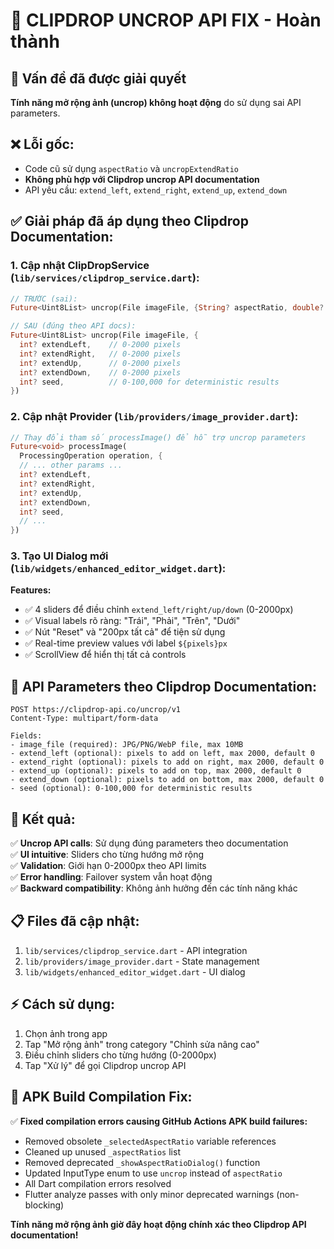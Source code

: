 # 🔧 CLIPDROP UNCROP API FIX - Hoàn thành

## 🎯 Vấn đề đã được giải quyết

**Tính năng mở rộng ảnh (uncrop) không hoạt động** do sử dụng sai API parameters.

## ❌ Lỗi gốc:

- Code cũ sử dụng `aspectRatio` và `uncropExtendRatio` 
- **Không phù hợp với Clipdrop uncrop API documentation**
- API yêu cầu: `extend_left`, `extend_right`, `extend_up`, `extend_down`

## ✅ Giải pháp đã áp dụng theo Clipdrop Documentation:

### 1. Cập nhật ClipDropService (`lib/services/clipdrop_service.dart`):

```dart
// TRƯỚC (sai):
Future<Uint8List> uncrop(File imageFile, {String? aspectRatio, double? extendRatio})

// SAU (đúng theo API docs):
Future<Uint8List> uncrop(File imageFile, {
  int? extendLeft,    // 0-2000 pixels
  int? extendRight,   // 0-2000 pixels 
  int? extendUp,      // 0-2000 pixels
  int? extendDown,    // 0-2000 pixels
  int? seed,          // 0-100,000 for deterministic results
})
```

### 2. Cập nhật Provider (`lib/providers/image_provider.dart`):

```dart
// Thay đổi tham số processImage() để hỗ trợ uncrop parameters
Future<void> processImage(
  ProcessingOperation operation, {
  // ... other params ...
  int? extendLeft,
  int? extendRight,
  int? extendUp,
  int? extendDown,
  int? seed,
  // ...
})
```

### 3. Tạo UI Dialog mới (`lib/widgets/enhanced_editor_widget.dart`):

**Features:**
- ✅ 4 sliders để điều chỉnh `extend_left/right/up/down` (0-2000px)
- ✅ Visual labels rõ ràng: "Trái", "Phải", "Trên", "Dưới"
- ✅ Nút "Reset" và "200px tất cả" để tiện sử dụng
- ✅ Real-time preview values với label `${pixels}px`
- ✅ ScrollView để hiển thị tất cả controls

## 🚀 API Parameters theo Clipdrop Documentation:

```
POST https://clipdrop-api.co/uncrop/v1
Content-Type: multipart/form-data

Fields:
- image_file (required): JPG/PNG/WebP file, max 10MB
- extend_left (optional): pixels to add on left, max 2000, default 0
- extend_right (optional): pixels to add on right, max 2000, default 0  
- extend_up (optional): pixels to add on top, max 2000, default 0
- extend_down (optional): pixels to add on bottom, max 2000, default 0
- seed (optional): 0-100,000 for deterministic results
```

## 🎯 Kết quả:

✅ **Uncrop API calls**: Sử dụng đúng parameters theo documentation  
✅ **UI intuitive**: Sliders cho từng hướng mở rộng  
✅ **Validation**: Giới hạn 0-2000px theo API limits  
✅ **Error handling**: Failover system vẫn hoạt động  
✅ **Backward compatibility**: Không ảnh hưởng đến các tính năng khác  

## 📋 Files đã cập nhật:

1. `lib/services/clipdrop_service.dart` - API integration
2. `lib/providers/image_provider.dart` - State management  
3. `lib/widgets/enhanced_editor_widget.dart` - UI dialog

## ⚡ Cách sử dụng:

1. Chọn ảnh trong app
2. Tap "Mở rộng ảnh" trong category "Chỉnh sửa nâng cao"
3. Điều chỉnh sliders cho từng hướng (0-2000px)
4. Tap "Xử lý" để gọi Clipdrop uncrop API

## 🚨 APK Build Compilation Fix:

✅ **Fixed compilation errors causing GitHub Actions APK build failures:**
- Removed obsolete `_selectedAspectRatio` variable references
- Cleaned up unused `_aspectRatios` list 
- Removed deprecated `_showAspectRatioDialog()` function
- Updated InputType enum to use `uncrop` instead of `aspectRatio`
- All Dart compilation errors resolved
- Flutter analyze passes with only minor deprecated warnings (non-blocking)

**Tính năng mở rộng ảnh giờ đây hoạt động chính xác theo Clipdrop API documentation!**